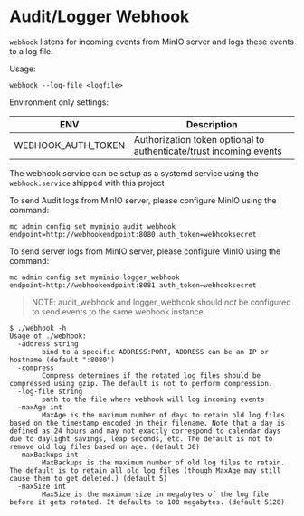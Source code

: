 # Audit/Logger Webhook

`webhook` listens for incoming events from MinIO server and logs these events to a log file.

Usage:
```
webhook --log-file <logfile>
```

Environment only settings:

| ENV                | Description                                                        |
|--------------------|--------------------------------------------------------------------|
| WEBHOOK_AUTH_TOKEN | Authorization token optional to authenticate/trust incoming events |

The webhook service can be setup as a systemd service using the `webhook.service` shipped with
this project

To send Audit logs from MinIO server, please configure MinIO using the command:
```
mc admin config set myminio audit_webhook endpoint=http://webhookendpoint:8080 auth_token=webhooksecret
```

To send server logs from MinIO server, please configure MinIO using the command:
```
mc admin config set myminio logger_webhook endpoint=http://webhookendpoint:8081 auth_token=webhooksecret
```

> NOTE: audit_webhook and logger_webhook should *not* be configured to send events to the same webhook instance.

```
$ ./webhook -h                 
Usage of ./webhook:
  -address string
        bind to a specific ADDRESS:PORT, ADDRESS can be an IP or hostname (default ":8080")
  -compress
        Compress determines if the rotated log files should be compressed using gzip. The default is not to perform compression.
  -log-file string
        path to the file where webhook will log incoming events
  -maxAge int
        MaxAge is the maximum number of days to retain old log files based on the timestamp encoded in their filename. Note that a day is defined as 24 hours and may not exactly correspond to calendar days due to daylight savings, leap seconds, etc. The default is not to remove old log files based on age. (default 30)
  -maxBackups int
        MaxBackups is the maximum number of old log files to retain. The default is to retain all old log files (though MaxAge may still cause them to get deleted.) (default 5)
  -maxSize int
        MaxSize is the maximum size in megabytes of the log file before it gets rotated. It defaults to 100 megabytes. (default 5120)
```
